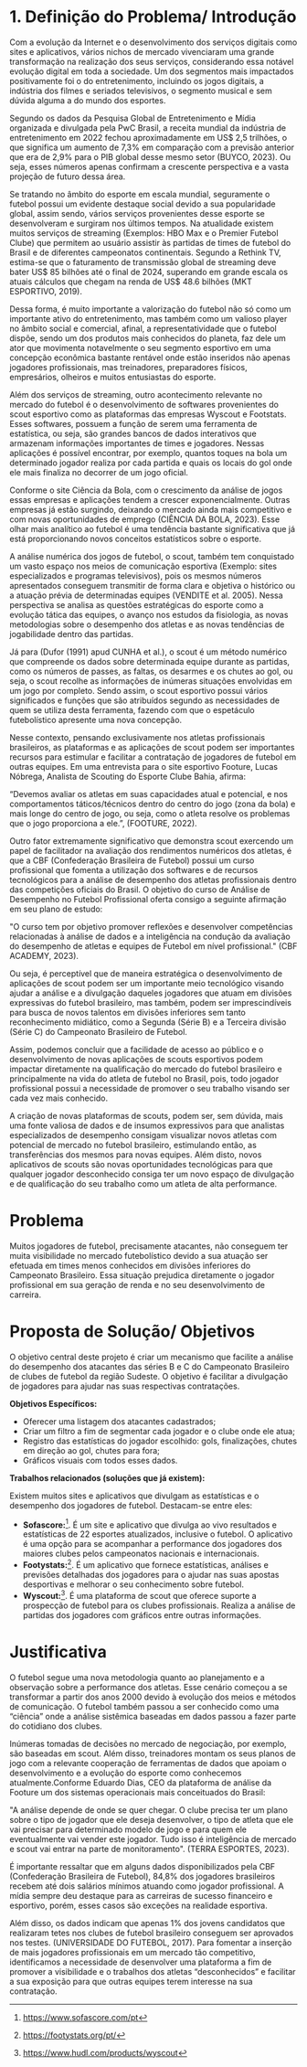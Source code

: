 # 1. Definição do Problema/ Introdução

   Com a evolução da Internet e o desenvolvimento dos serviços digitais como sites e aplicativos, vários nichos de mercado vivenciaram uma grande transformação na realização dos seus serviços, considerando essa notável evolução digital em toda a sociedade. Um dos segmentos mais impactados positivamente foi o do entretenimento, incluindo os jogos digitais, a indústria dos filmes e seriados televisivos, o segmento musical e sem dúvida alguma a do mundo dos esportes.      
 
 Segundo os dados da Pesquisa Global de Entretenimento e Mídia organizada e divulgada pela PwC Brasil, a receita mundial da indústria de entretenimento em 2022 fechou aproximadamente em US$ 2,5 trilhões, o que significa um aumento de 7,3% em comparação com a previsão anterior que era de 2,9% para o PIB global desse mesmo setor (BUYCO, 2023). Ou seja, esses números apenas confirmam a crescente perspectiva e a vasta projeção de futuro dessa área. 

 Se tratando no âmbito do esporte em escala mundial, seguramente o futebol possui um evidente destaque social devido a sua popularidade global, assim sendo, vários serviços provenientes desse esporte se desenvolveram e surgiram nos últimos tempos. Na atualidade existem muitos serviços de streaming (Exemplos: HBO Max e o Premier Futebol Clube) que permitem ao usuário assistir às partidas de times de futebol do Brasil e de diferentes campeonatos continentais. Segundo a Rethink TV, estima-se que o faturamento de transmissão global de streaming deve bater US$ 85 bilhões até o final de 2024, superando em grande escala os atuais cálculos que chegam na renda de US$ 48.6 bilhões (MKT ESPORTIVO, 2019). 

 Dessa forma, é muito importante a valorização do futebol não só como um importante ativo do entretenimento, mas também como um valioso player no âmbito social e comercial, afinal, a representatividade que o futebol dispõe, sendo um dos produtos mais conhecidos do planeta, faz dele um ator que movimenta notavelmente o seu segmento esportivo em uma concepção econômica bastante rentável onde estão inseridos não apenas jogadores profissionais, mas treinadores, preparadores físicos, empresários, olheiros e muitos entusiastas do esporte.   

 Além dos serviços de streaming, outro acontecimento relevante no mercado do futebol é o desenvolvimento de softwares provenientes do scout esportivo como as plataformas das empresas Wyscout e Footstats. Esses softwares, possuem a função de serem uma ferramenta de estatística, ou seja, são grandes bancos de dados interativos que armazenam informações importantes de times e jogadores. Nessas aplicações é possível encontrar, por exemplo, quantos toques na bola um determinado jogador realiza por cada partida e quais os locais do gol onde ele mais finaliza no decorrer de um jogo oficial. 

 Conforme o site Ciência da Bola, com o crescimento da análise de jogos essas empresas e aplicações tendem a crescer exponencialmente. Outras empresas já estão surgindo, deixando o mercado ainda mais competitivo e com novas oportunidades de emprego (CIÊNCIA DA BOLA, 2023). Esse olhar mais analítico ao futebol é uma tendência bastante significativa que já está proporcionando novos conceitos estatísticos sobre o esporte. 

 A análise numérica dos jogos de futebol, o scout, também tem conquistado um vasto espaço nos meios de comunicação esportiva (Exemplo: sites especializados e programas televisivos), pois os mesmos números apresentados conseguem transmitir de forma clara e objetiva o histórico ou a atuação prévia de determinadas equipes (VENDITE et al. 2005). Nessa perspectiva se analisa as questões estratégicas do esporte como a evolução tática das equipes, o avanço nos estudos da fisiologia, as novas metodologias sobre o desempenho dos atletas e as novas tendências de jogabilidade dentro das partidas.  

 Já para (Dufor (1991) apud CUNHA et al.), o scout é um método numérico que compreende os dados sobre determinada equipe durante as partidas, como os números de passes, as faltas, os desarmes e os chutes ao gol, ou seja, o scout recolhe as informações de inúmeras situações envolvidas em um jogo por completo. Sendo assim, o scout esportivo possui vários significados e funções que são atribuídos segundo as necessidades de quem se utiliza desta ferramenta, fazendo com que o espetáculo futebolístico apresente uma nova concepção.   

 Nesse contexto, pensando exclusivamente nos atletas profissionais brasileiros, as plataformas e as aplicações de scout podem ser importantes recursos para estimular e facilitar a contratação de jogadores de futebol em outras equipes. Em uma entrevista para o site esportivo Footure, Lucas Nóbrega, Analista de Scouting do Esporte Clube Bahia, afirma:  

 “Devemos avaliar os atletas em suas capacidades atual e potencial, e nos comportamentos táticos/técnicos dentro do centro do jogo (zona da bola) e mais longe do centro de jogo, ou seja, como o atleta resolve os problemas que o jogo proporciona a ele.”, (FOOTURE, 2022). 

 Outro fator extremamente significativo que demonstra scout exercendo um papel de facilitador na avaliação dos rendimentos numéricos dos atletas, é que a CBF (Confederação Brasileira de Futebol) possui um curso profissional que fomenta a utilização dos softwares e de recursos tecnológicos para a análise de desempenho dos atletas profissionais dentro das competições oficiais do Brasil. O objetivo do curso de Análise de Desempenho no Futebol Profissional oferta consigo a seguinte afirmação em seu plano de estudo: 

 "O curso tem por objetivo promover reflexões e desenvolver competências relacionadas à análise de dados e a inteligência na condução da avaliação do desempenho de atletas e equipes de Futebol em nível profissional." (CBF ACADEMY, 2023). 
 
 Ou seja, é perceptível que de maneira estratégica o desenvolvimento de aplicações de scout podem ser um importante meio tecnológico visando ajudar a análise e a divulgação daqueles jogadores que atuam em divisões expressivas do futebol brasileiro, mas também, podem ser imprescindíveis para busca de novos talentos em divisões inferiores sem tanto reconhecimento midiático, como a Segunda (Série B) e a Terceira divisão (Série C) do Campeonato Brasileiro de Futebol.    

 Assim, podemos concluir que a facilidade de acesso ao público e o desenvolvimento de novas aplicações de scouts esportivos podem impactar diretamente na qualificação do mercado do futebol brasileiro e principalmente na vida do atleta de futebol no Brasil, pois, todo jogador profissional possui a necessidade de promover o seu trabalho visando ser cada vez mais conhecido.  

 A criação de novas plataformas de scouts, podem ser, sem dúvida, mais uma fonte valiosa de dados e de insumos expressivos para que analistas especializados de desempenho consigam visualizar novos atletas com potencial de mercado no futebol brasileiro, estimulando então, as transferências dos mesmos para novas equipes. Além disto, novos aplicativos de scouts são novas oportunidades tecnológicas para que qualquer jogador desconhecido consiga ter um novo espaço de divulgação e de qualificação do seu trabalho como um atleta de alta performance. 

 # Problema

Muitos jogadores de futebol, precisamente atacantes, não conseguem ter muita visibilidade no mercado futebolístico devido a sua atuação ser efetuada em times menos conhecidos em divisões inferiores do Campeonato Brasileiro. Essa situação prejudica diretamente o jogador profissional em sua geração de renda e no seu desenvolvimento de carreira.  

# Proposta de Solução/ Objetivos

O objetivo central deste projeto é criar um mecanismo que facilite a análise do desempenho dos atacantes das séries B e C do Campeonato Brasileiro de clubes de futebol da região Sudeste. O objetivo é facilitar a divulgação de jogadores para ajudar nas suas respectivas contratações.  

**Objetivos Específicos:**  

 - Oferecer uma listagem dos atacantes cadastrados;  
 - Criar um filtro a fim de segmentar cada jogador e o clube onde ele atua;  
 - Registro das estatísticas do jogador escolhido: gols, finalizações, chutes em direção ao gol, chutes para fora;  
 - Gráficos visuais com todos esses dados.

 **Trabalhos relacionados (soluções que já existem):** 
 
 Existem muitos sites e aplicativos que divulgam as estatísticas e o desempenho dos jogadores de futebol. Destacam-se entre eles:  

  -	**Sofascore:**[^1]. É um site e aplicativo que divulga ao vivo resultados e estatísticas de 22 esportes atualizados, inclusive o futebol. O aplicativo é uma opção para se acompanhar a performance dos jogadores dos maiores clubes pelos campeonatos nacionais e internacionais.
  -	**Footystats:**[^2]. É um aplicativo que fornece estatísticas, análises e previsões detalhadas dos jogadores para o ajudar nas suas apostas desportivas e melhorar o seu conhecimento sobre futebol.
  -	**Wyscout:**[^3]. É uma plataforma de scout que oferece suporte a prospecção de futebol para os clubes profissionais. Realiza a análise de partidas dos jogadores com gráficos entre outras informações. 

[^1]: https://www.sofascore.com/pt 
[^2]: https://footystats.org/pt/ 
[^3]: https://www.hudl.com/products/wyscout 

# Justificativa

 O futebol segue uma nova metodologia quanto ao planejamento e a observação sobre a performance dos atletas. Esse cenário começou a se transformar a partir dos anos 2000 devido à evolução dos meios e métodos de comunicação. O futebol também passou a ser conhecido como uma “ciência” onde a análise sistêmica baseadas em dados passou a fazer parte do cotidiano dos clubes.  

 Inúmeras tomadas de decisões no mercado de negociação, por exemplo, são baseadas em scout. Além disso, treinadores montam os seus planos de jogo com a relevante cooperação de ferramentas de dados que apoiam o desenvolvimento e a evolução do esporte como conhecemos atualmente.Conforme Eduardo Dias, CEO da plataforma de análise da Footure um dos sistemas operacionais mais conceituados do Brasil: 
 
 "A análise depende de onde se quer chegar. O clube precisa ter um plano sobre o tipo de jogador que ele deseja desenvolver, o tipo de atleta que ele vai precisar para determinado modelo de jogo e para quem ele eventualmente vai vender este jogador. Tudo isso é inteligência de mercado e scout vai entrar na parte de monitoramento". (TERRA ESPORTES, 2023).  

É importante ressaltar que em alguns dados disponibilizados pela CBF (Confederação Brasileira de Futebol), 84,8% dos jogadores brasileiros recebem até dois salários mínimos atuando como jogador profissional. A mídia sempre deu destaque para as carreiras de sucesso financeiro e esportivo, porém, esses casos são exceções na realidade esportiva. 

Além disso, os dados indicam que apenas 1% dos jovens candidatos que realizaram tetes nos clubes de futebol brasileiro conseguem ser aprovados nos testes. (UNIVERSIDADE DO FUTEBOL, 2017). Para fomentar a inserção de mais jogadores profissionais em um mercado tão competitivo, identificamos a necessidade de desenvolver uma plataforma a fim de promover a visibilidade e o trabalhos dos atletas “desconhecidos” e facilitar a sua exposição para que outras equipes terem interesse na sua contratação. 
 







 
